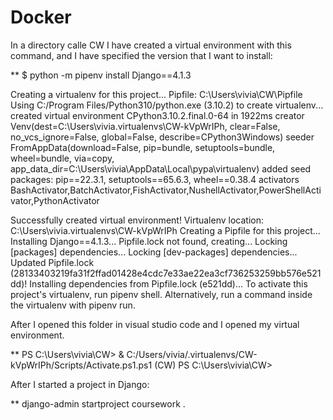# Docker

In a directory calle CW I have created a virtual environment with this command, and I have specified the version that I want to install:
 
 ** $ python -m pipenv install Django==4.1.3

Creating a virtualenv for this project...
Pipfile: C:\Users\vivia\CW\Pipfile
Using C:/Program Files/Python310/python.exe (3.10.2) to create virtualenv...
created virtual environment CPython3.10.2.final.0-64 in 1922ms
  creator Venv(dest=C:\Users\vivia\.virtualenvs\CW-kVpWrIPh, clear=False, no_vcs_ignore=False, global=False, describe=CPython3Windows)
  seeder FromAppData(download=False, pip=bundle, setuptools=bundle, wheel=bundle, via=copy, app_data_dir=C:\Users\vivia\AppData\Local\pypa\virtualenv)
    added seed packages: pip==22.3.1, setuptools==65.6.3, wheel==0.38.4
  activators BashActivator,BatchActivator,FishActivator,NushellActivator,PowerShellActivator,PythonActivator

Successfully created virtual environment!
Virtualenv location: C:\Users\vivia\.virtualenvs\CW-kVpWrIPh
Creating a Pipfile for this project...
Installing Django==4.1.3...
Pipfile.lock not found, creating...
Locking [packages] dependencies...
Locking [dev-packages] dependencies...
Updated Pipfile.lock (28133403219fa31f2ffad01428e4cdc7e33ae22ea3cf736253259bb576e521dd)!
Installing dependencies from Pipfile.lock (e521dd)...
To activate this project's virtualenv, run pipenv shell.
Alternatively, run a command inside the virtualenv with pipenv run.

After I opened this folder in visual studio code and I opened my virtual environment.

** PS C:\Users\vivia\CW> & C:/Users/vivia/.virtualenvs/CW-kVpWrIPh/Scripts/Activate.ps1.ps1
(CW) PS C:\Users\vivia\CW>

After I started a project in Django:

** django-admin startproject coursework .


